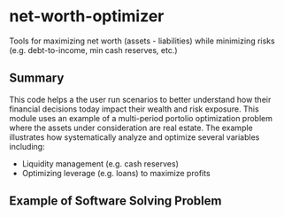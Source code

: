 # net-worth-optimizer
Tools for maximizing net worth (assets - liabilities) while minimizing risks (e.g. debt-to-income, min cash reserves, etc.)


## Summary
This code helps a the user run scenarios to better understand how their financial decisions today impact their wealth and risk exposure.
This module uses an example of a multi-period portolio optimization problem where the assets under consideration are real estate. The example
illustrates how systematically analyze and optimize several variables including:

* Liquidity management (e.g. cash reserves)
* Optimizing leverage (e.g. loans) to maximize profits


## Example of Software Solving Problem





